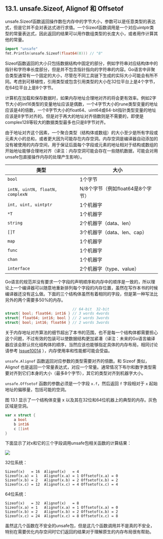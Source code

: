 ## 13.1. unsafe.Sizeof, Alignof 和 Offsetof

unsafe.Sizeof函数返回操作数在内存中的字节大小，参数可以是任意类型的表达式，但是它并不会对表达式进行求值。一个Sizeof函数调用是一个对应uintptr类型的常量表达式，因此返回的结果可以用作数组类型的长度大小，或者用作计算其他的常量。

```Go
import "unsafe"
fmt.Println(unsafe.Sizeof(float64(0))) // "8"
```

Sizeof函数返回的大小只包括数据结构中固定的部分，例如字符串对应结构体中的指针和字符串长度部分，但是并不包含指针指向的字符串的内容。Go语言中非聚合类型通常有一个固定的大小，尽管在不同工具链下生成的实际大小可能会有所不同。考虑到可移植性，引用类型或包含引用类型的大小在32位平台上是4个字节，在64位平台上是8个字节。

计算机在加载和保存数据时，如果内存地址合理地对齐的将会更有效率。例如2字节大小的int16类型的变量地址应该是偶数，一个4字节大小的rune类型变量的地址应该是4的倍数，一个8字节大小的float64、uint64或64-bit指针类型变量的地址应该是8字节对齐的。但是对于再大的地址对齐倍数则是不需要的，即使是complex128等较大的数据类型最多也只是8字节对齐。

由于地址对齐这个因素，一个聚合类型（结构体或数组）的大小至少是所有字段或元素大小的总和，或者更大因为可能存在内存空洞。内存空洞是编译器自动添加的没有被使用的内存空间，用于保证后面每个字段或元素的地址相对于结构或数组的开始地址能够合理地对齐（译注：内存空洞可能会存在一些随机数据，可能会对用unsafe包直接操作内存的处理产生影响）。


类型                            | 大小
------------------------------- | -----------------------------
`bool`                          | 1个字节
`intN, uintN, floatN, complexN` | N/8个字节（例如float64是8个字节）
`int, uint, uintptr`            | 1个机器字
`*T`                            | 1个机器字
`string`                        | 2个机器字（data、len）
`[]T`                           | 3个机器字（data、len、cap）
`map`                           | 1个机器字
`func`                          | 1个机器字
`chan`                          | 1个机器字
`interface`                     | 2个机器字（type、value）

Go语言的规范并没有要求一个字段的声明顺序和内存中的顺序是一致的，所以理论上一个编译器可以随意地重新排列每个字段的内存位置，虽然在写作本书的时候编译器还没有这么做。下面的三个结构体虽然有着相同的字段，但是第一种写法比另外的两个需要多50%的内存。

```Go
                               // 64-bit  32-bit
struct{ bool; float64; int16 } // 3 words 4words
struct{ float64; int16; bool } // 2 words 3words
struct{ bool; int16; float64 } // 2 words 3words
```

关于内存地址对齐算法的细节超出了本书的范围，也不是每一个结构体都需要担心这个问题，不过有效的包装可以使数据结构更加紧凑（译注：未来的Go语言编译器应该会默认优化结构体的顺序，当然应该也能够指定具体的内存布局，相同讨论请参考 [Issue10014](https://github.com/golang/go/issues/10014) ），内存使用率和性能都可能会受益。

`unsafe.Alignof` 函数返回对应参数的类型需要对齐的倍数。和 Sizeof 类似， Alignof 也是返回一个常量表达式，对应一个常量。通常情况下布尔和数字类型需要对齐到它们本身的大小（最多8个字节），其它的类型对齐到机器字大小。

`unsafe.Offsetof` 函数的参数必须是一个字段 `x.f`，然后返回 `f` 字段相对于 `x` 起始地址的偏移量，包括可能的空洞。

图 13.1 显示了一个结构体变量 x 以及其在32位和64位机器上的典型的内存。灰色区域是空洞。

```Go
var x struct {
	a bool
	b int16
	c []int
}
```

下面显示了对x和它的三个字段调用unsafe包相关函数的计算结果：

![](../images/ch13-01.png)

32位系统：

```
Sizeof(x)   = 16  Alignof(x)   = 4
Sizeof(x.a) = 1   Alignof(x.a) = 1 Offsetof(x.a) = 0
Sizeof(x.b) = 2   Alignof(x.b) = 2 Offsetof(x.b) = 2
Sizeof(x.c) = 12  Alignof(x.c) = 4 Offsetof(x.c) = 4
```

64位系统：

```
Sizeof(x)   = 32  Alignof(x)   = 8
Sizeof(x.a) = 1   Alignof(x.a) = 1 Offsetof(x.a) = 0
Sizeof(x.b) = 2   Alignof(x.b) = 2 Offsetof(x.b) = 2
Sizeof(x.c) = 24  Alignof(x.c) = 8 Offsetof(x.c) = 8
```

虽然这几个函数在不安全的unsafe包，但是这几个函数调用并不是真的不安全，特别在需要优化内存空间时它们返回的结果对于理解原生的内存布局很有帮助。

